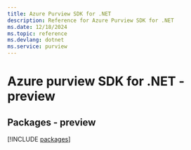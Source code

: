 ```yaml
---
title: Azure Purview SDK for .NET
description: Reference for Azure Purview SDK for .NET
ms.date: 12/18/2024
ms.topic: reference
ms.devlang: dotnet
ms.service: purview
---
```

# Azure purview SDK for .NET - preview
## Packages - preview
[!INCLUDE [packages](purview-index.md)]